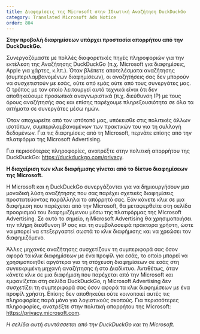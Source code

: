 ```yaml
---
title: Διαφημίσεις της Microsoft στην Ιδιωτική Αναζήτηση DuckDuckGo
category: Translated Microsoft Ads Notice
order: 804
---
```


**Στην προβολή διαφημίσεων υπάρχει προστασία απορρήτου από την DuckDuckGo.**

Συνεργαζόμαστε με πολλές διαφορετικές πηγές πληροφοριών για την εκτέλεση της Αναζήτησης DuckDuckGo (π.χ. Microsoft για διαφημίσεις, Apple για χάρτες, κ.λπ.). Όταν βλέπετε αποτελέσματα αναζήτησης (συμπεριλαμβανομένων διαφημίσεων), οι αναζητήσεις σας δεν μπορούν να συσχετιστούν με εσάς, ούτε από εμάς ούτε από τους συνεργάτες μας. Ο τρόπος με τον οποίο λειτουργεί αυτό τεχνικά είναι ότι δεν αποθηκεύουμε προσωπικά αναγνωριστικά (π.χ. διεύθυνση IP) με τους όρους αναζήτησής σας και επίσης παρέχουμε πληρεξουσιότητα σε όλα τα αιτήματα σε συνεργάτες μέσω ημών.

Όταν αποχωρείτε από τον ιστότοπό μας, υπόκεισθε στις πολιτικές άλλων ισοτόπων, συμπεριλαμβανομένων των πρακτικών του για τη συλλογή δεδομένων. Για τις διαφημίσεις από τη Microsoft, περνάτε επίσης από την πλατφόρμα της Microsoft Advertising.

Για περισσότερες πληροφορίες, ανατρέξτε στην πολιτική απορρήτου της DuckDuckGo: <https://duckduckgo.com/privacy>.

**Η διαχείριση των κλικ διαφήμισης γίνεται από το δίκτυο διαφημίσεων της Microsoft.**

Η Microsoft και η DuckDuckGo συνεργάζονται για να δημιουργήσουν μια μοναδική λύση αναζήτησης που σας παρέχει σχετικές διαφημίσεις προστατεύοντας παράλληλα το απόρρητό σας. Εάν κάνετε κλικ σε μια διαφήμιση που παρέχεται από την Microsoft, θα μεταφερθείτε στη σελίδα προορισμού του διαφημιζόμενου μέσω της πλατφόρμας της Microsoft Advertising. Σε αυτό το σημείο, η Microsoft Advertising θα χρησιμοποιήσει την πλήρη διεύθυνση IP σας και τη συμβολοσειρά πράκτορα χρήστη, ώστε να μπορεί να επεξεργαστεί σωστά το κλικ διαφήμισης και να χρεώσει τον διαφημιζόμενο.

Άλλες μηχανές αναζήτησης συσχετίζουν τη συμπεριφορά σας όσον αφορά τα κλικ διαφημίσεων με ένα προφίλ για εσάς, το οποίο μπορεί να χρησιμοποιηθεί αργότερα για τη στόχευση διαφημίσεων σε εσάς στη συγκεκριμένη μηχανή αναζήτησης ή στο Διαδίκτυο. Αντιθέτως, όταν κάνετε κλικ σε μια διαφήμιση που παρέχεται από την Microsoft και εμφανίζεται στη σελίδα DuckDuckGo, η Microsoft Advertising δεν συσχετίζει τη συμπεριφορά σας όσον αφορά τα κλικ διαφημίσεων με ένα προφίλ χρήστη. Επίσης δεν αποθηκεύει ούτε κοινοποιεί αυτές τις πληροφορίες παρά μόνο για λογιστικούς σκοπούς.
Για περισσότερες πληροφορίες, ανατρέξτε στην πολιτική απορρήτου της Microsoft: <https://privacy.microsoft.com>.

_Η σελίδα αυτή συντάσσεται από την DuckDuckGo και τη Microsoft._